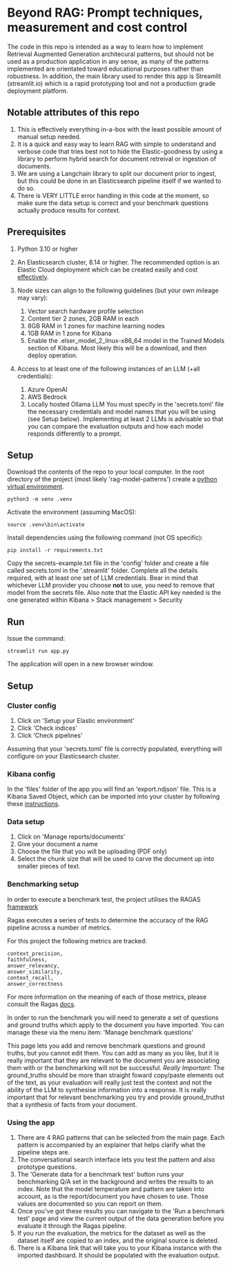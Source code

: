# Beyond RAG: Prompt techniques, measurement and cost control

The code in this repo is intended as a way to learn how to implement Retrieval Augmented Generation architecural patterns, 
but should not be used as a production application in any sense, as many of the patterns implemented are orientated toward
educational purposes rather than robustness. In addition, the main library used to render this app is Streamlit (streamlit.io)
which is a rapid prototyping tool and not a production grade deployment platform.

## Notable attributes of this repo
1. This is effectively everything in-a-box with the least possible amount of manual setup needed.
2. It is a quick and easy way to learn RAG with simple to understand and verbose code that tries best not to hide the Elastic-goodness by using a library to perform hybrid search for document retreival or ingestion of documents. 
3. We are using a Langchain library to split our document prior to ingest, but this could be done in an Elasticsearch pipeline itself if we wanted to do so.
4. There is VERY LITTLE error handling in this code at the moment, so make sure the data setup is correct and your benchmark questions actually produce results for context.

## Prerequisites
1. Python 3.10 or higher
2. An Elasticsearch cluster, 8.14 or higher. The recommended option is an Elastic Cloud deployment which can be created easily and cost
[effectively](
https://cloud.elastic.co/registration?onboarding_token=vectorsearch&cta=cloud-registration&tech=trial&plcmt=article%20content&pg=search-labs
). 
3. Node sizes can align to the following guidelines (but your own mileage may vary):
   1. Vector search hardware profile selection 
   2. Content tier 2 zones, 2GB RAM in each 
   3. 8GB RAM in 1 zones for machine learning nodes 
   4. 1GB RAM in 1 zone for Kibana 
   5. Enable the .elser_model_2_linux-x86_64 model in the Trained Models section of Kibana. Most likely this will be a download, and then deploy operation.

4. Access to at least one of the following instances of an LLM (+all credentials):
   1. Azure OpenAI
   2. AWS Bedrock
   3. Locally hosted Ollama LLM
   You must specify in the 'secrets.toml' file the necessary credentials and model names that you will be using (see Setup below). 
   Implementing at least 2 LLMs is advisable so that you can compare the evaluation outputs and how each model responds differently to a prompt.


## Setup
Download the contents of the repo to your local computer.
In the root directory of the project (most likely 'rag-model-patterns') create a [python virtual environment](https://docs.python.org/3/library/venv.html).
````
python3 -m venv .venv
````
Activate the environment (assuming MacOS):
````
source .venv\bin\activate
````
Install dependencies using the following command (not OS specific): 
````
pip install -r requirements.txt
````
Copy the secrets-example.txt file in the 'config' folder and create a file called secrets.toml in the '.streamlit' folder.
Complete all the details required, with at least one set of LLM credentials. Bear in mind that whichever LLM provider you choose **not** to use, you need to remove that model from the secrets file.
Also note that the Elastic API key needed is the one generated within Kibana > Stack management > Security

## Run
Issue the command: 
````
streamlit run app.py 
````
The application will open in a new browser window.

## Setup

### Cluster config
1. Click on 'Setup your Elastic environment'
2. Click 'Check indices'
3. Click 'Check pipelines'

Assuming that your 'secrets.toml' file is correctly populated, everything will configure on your Elasticsearch cluster.

### Kibana config
In the 'files' folder of the app you will find an 'export.ndjson' file. This is a Kibana Saved Object, which can be imported 
into your cluster by following these [instructions](https://www.elastic.co/guide/en/kibana/current/managing-saved-objects.html#managing-saved-objects-export-objects).

### Data setup
1. Click on 'Manage reports/documents'
2. Give your document a name
3. Choose the file that you will be uploading (PDF only)
4. Select the chunk size that will be used to carve the document up into smaller pieces of text.

### Benchmarking setup
In order to execute a benchmark test, the project utilises the RAGAS [framework](https://docs.ragas.io/en/stable/index.html)

Ragas executes a series of tests to determine the accuracy of the RAG pipeline across a number of metrics.

For this project the following metrics are tracked:
````
context_precision,
faithfulness,
answer_relevancy,
answer_similarity,
context_recall,
answer_correctness
````
For more information on the meaning of each of those metrics, please consult the Ragas [docs](https://docs.ragas.io/en/stable/index.html). 

In order to run the benchmark you will need to generate a set of questions and ground truths which apply to the document you have imported. You can manage these via the menu item: 'Manage benchmark questions'

This page lets you add and remove benchmark questions and ground truths, but you cannot edit them. You can add as many as you like, but it is really important that they are relevant to the document you are associating them with or the benchmarking will not be successful.
*Really Important:* The ground_truths should be more than straight foward copy/paste elements out of the text, as your evaluation will really just test the context and not the ability of the LLM to synthesise information into a response. It is really important that for relevant benchmarking you try and provide ground_truthst that a synthesis of facts from your document.

### Using the app
1. There are 4 RAG patterns that can be selected from the main page. Each pattern is accompanied by an explainer that helps clarify what the pipeline steps are.
2. The conversational search interface lets you test the pattern and also prototype questions.
3. The 'Generate data for a benchmark test' button runs your benchmarking Q/A set in the background and writes the results to an index. Note that the model temperature and pattern are taken into account, as is the report/document you have chosen to use. Those values are documented so you can report on them. 
4. Once you've got these results you can navigate to the 'Run a benchmark test' page and view the current output of the data generation before you evaluate it through the Ragas pipeline. 
5. If you run the evaluation, the metrics for the dataset as well as the dataset itself are copied to an index, and the original source is deleted.
6. There is a Kibana link that will take you to your Kibana instance with the imported dashboard. It should be populated with the evaluation output.
